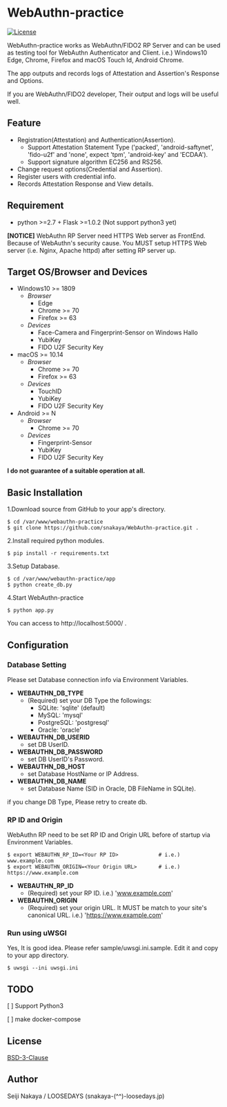 # WebAuthn-practice

[![License](https://img.shields.io/badge/License-BSD%203--Clause-blue.svg)](https://raw.githubusercontent.com/snakaya/WebAuthn-practice/master/LICENSE)

WebAuthn-practice works as WebAuthn/FIDO2 RP Server and can be used as testing tool for WebAuthn Authenticator and Client. i.e.) Windows10 Edge, Chrome, Firefox and macOS Touch Id, Android Chrome.

The app outputs and records logs of Attestation and Assertion's Response and Options.

If you are WebAuthn/FIDO2 developer, Their output and logs will be useful well.

## Feature

* Registration(Attestation) and Authentication(Assertion).
  * Support Attestation Statement Type ('packed', 'android-saftynet', 'fido-u2f' and 'none', expect 'tpm', 'android-key' and 'ECDAA').
  * Support signature algorithm EC256 and RS256.
* Change request options(Credential and Assertion).
* Register users with credential info.
* Records Attestation Response and View details.

## Requirement

* python >=2.7 + Flask >=1.0.2 (Not support python3 yet)

**[NOTICE]** WebAuthn RP Server need HTTPS Web server as FrontEnd. Because of WebAuthn's security cause.
You MUST setup HTTPS Web server (i.e.  Nginx, Apache httpd) after setting RP server up.

## Target OS/Browser and Devices

* Windows10 >= 1809
  * *Browser*
    * Edge
    * Chrome >= 70
    * Firefox >= 63
  * *Devices*
    * Face-Camera and Fingerprint-Sensor on Windows Hallo
    * YubiKey
    * FIDO U2F Security Key
* macOS >= 10.14
  * *Browser*
    * Chrome >= 70
    * Firefox >= 63
  * *Devices*
    * TouchID
    * YubiKey
    * FIDO U2F Security Key
* Android >= N
  * *Browser*
    * Chrome >= 70
  * *Devices*
    * Fingerprint-Sensor
    * YubiKey
    * FIDO U2F Security Key

**I do not guarantee of a suitable operation at all.**

## Basic Installation

1.Download source from GitHub to your app's directory.

    $ cd /var/www/webauthn-practice
    $ git clone https://github.com/snakaya/WebAuthn-practice.git .

2.Install required python modules.

    $ pip install -r requirements.txt

3.Setup Database.

    $ cd /var/www/webauthn-practice/app
    $ python create_db.py

4.Start WebAuthn-practice

    $ python app.py

  You can access to http://localhost:5000/ .

## Configuration

### Database Setting

Please set Database connection info via Environment Variables.

* **WEBAUTHN_DB_TYPE**
  * (Required) set your DB Type the followings:
    * SQLite:     'sqlite'  (default)
    * MySQL:      'mysql'
    * PostgreSQL: 'postgresql'
    * Oracle:      'oracle'
* **WEBAUTHN_DB_USERID**
  * set DB UserID.
* **WEBAUTHN_DB_PASSWORD**
  * set DB UserID's Password.
* **WEBAUTHN_DB_HOST**
  * set Database HostName or IP Address.
* **WEBAUTHN_DB_NAME**
  * set Database Name (SID in Oracle, DB FileName in SQLite).

if you change DB Type, Please retry to create db.

### RP ID and Origin

WebAuthn RP need to be set RP ID and Origin URL before of startup via Environment Variables.

    $ export WEBAUTHN_RP_ID=<Your RP ID>             # i.e.) www.example.com
    $ export WEBAUTHN_ORIGIN=<Your Origin URL>       # i.e.) https://www.example.com

* **WEBAUTHN_RP_ID**
  * (Required) set your RP ID.  i.e.) 'www.example.com'
* **WEBAUTHN_ORIGIN**
  * (Required) set your origin URL. It MUST be match to your site's canonical URL.  i.e.) 'https://www.example.com'

### Run using uWSGI

Yes, It is good idea.
Please refer sample/uwsgi.ini.sample. Edit it and copy to your app directory.

    $ uwsgi --ini uwsgi.ini

## TODO

[ ] Support Python3

[ ] make docker-compose

## License

[BSD-3-Clause](https://raw.githubusercontent.com/snakaya/WebAuthn-practice/master/LICENSE)

## Author

Seiji Nakaya / LOOSEDAYS (snakaya-(^^)-loosedays.jp)
